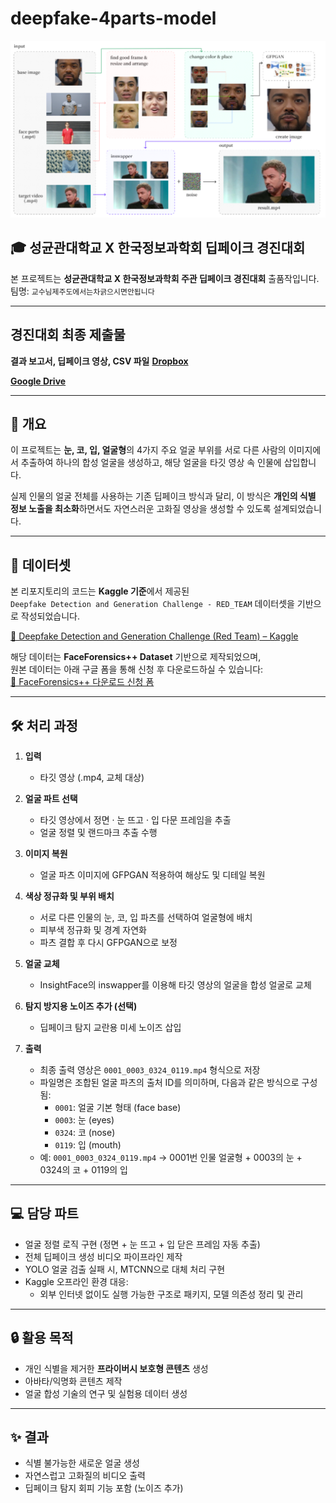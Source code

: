 # deepfake-4parts-model

![Model Logic](./assets/logic.png)

## 🎓 성균관대학교 X 한국정보과학회 딥페이크 경진대회

본 프로젝트는 **성균관대학교 X 한국정보과학회 주관 딥페이크 경진대회** 출품작입니다.  
팀명: `교수님제주도에서는차긁으시면안됩니다`

---

## 경진대회 최종 제출물
**결과 보고서, 딥페이크 영상, CSV 파일**
  [**Dropbox**](https://www.dropbox.com/scl/fo/gk62g964fwpqehil8dtr1/AC6wZi1NHsU9ZVP_tIF3ARU?rlkey=dium1k0z2k7zfa71s0vizxod4&st=d7e463ic&dl=0)


  [**Google Drive**](https://drive.google.com/drive/folders/1FtjevDcXHJSRE3p9-ccUxFjRkmXG5hD2?usp=sharing)

---

## 📌 개요

이 프로젝트는 **눈, 코, 입, 얼굴형**의 4가지 주요 얼굴 부위를 서로 다른 사람의 이미지에서 추출하여 하나의 합성 얼굴을 생성하고, 해당 얼굴을 타깃 영상 속 인물에 삽입합니다.

실제 인물의 얼굴 전체를 사용하는 기존 딥페이크 방식과 달리, 이 방식은 **개인의 식별 정보 노출을 최소화**하면서도 자연스러운 고화질 영상을 생성할 수 있도록 설계되었습니다.

---

## 📂 데이터셋

본 리포지토리의 코드는 **Kaggle 기준**에서 제공된  
`Deepfake Detection and Generation Challenge - RED_TEAM` 데이터셋을 기반으로 작성되었습니다.

[🔗 Deepfake Detection and Generation Challenge (Red Team) – Kaggle](https://www.kaggle.com/competitions/Deepfake_Detection_and_Generation_Challenge_Red_Team)

해당 데이터는 **FaceForensics++ Dataset** 기반으로 제작되었으며,  
원본 데이터는 아래 구글 폼을 통해 신청 후 다운로드하실 수 있습니다:  
[📝 FaceForensics++ 다운로드 신청 폼](https://docs.google.com/forms/d/e/1FAIpQLSdRRR3L5zAv6tQ_CKxmK4W96tAab_pfBu2EKAgQbeDVhmXagg/viewform)

---

## 🛠️ 처리 과정

1. **입력**
   - 타깃 영상 (.mp4, 교체 대상)

2. **얼굴 파트 선택**
   - 타깃 영상에서 정면 · 눈 뜨고 · 입 다문 프레임을 추출
   - 얼굴 정렬 및 랜드마크 추출 수행

3. **이미지 복원**
   - 얼굴 파츠 이미지에 GFPGAN 적용하여 해상도 및 디테일 복원

4. **색상 정규화 및 부위 배치**
   - 서로 다른 인물의 눈, 코, 입 파츠를 선택하여 얼굴형에 배치
   - 피부색 정규화 및 경계 자연화
   - 파츠 결합 후 다시 GFPGAN으로 보정

5. **얼굴 교체**
   - InsightFace의 inswapper를 이용해 타깃 영상의 얼굴을 합성 얼굴로 교체

6. **탐지 방지용 노이즈 추가 (선택)**
   - 딥페이크 탐지 교란용 미세 노이즈 삽입

7. **출력**
   - 최종 출력 영상은 `0001_0003_0324_0119.mp4` 형식으로 저장
   - 파일명은 조합된 얼굴 파츠의 출처 ID를 의미하며, 다음과 같은 방식으로 구성됨:
     - `0001`: 얼굴 기본 형태 (face base)
     - `0003`: 눈 (eyes)
     - `0324`: 코 (nose)
     - `0119`: 입 (mouth)
   - 예: `0001_0003_0324_0119.mp4` → 0001번 인물 얼굴형 + 0003의 눈 + 0324의 코 + 0119의 입

---

## 💻 담당 파트

- 얼굴 정렬 로직 구현 (정면 + 눈 뜨고 + 입 닫은 프레임 자동 추출)
- 전체 딥페이크 생성 비디오 파이프라인 제작
- YOLO 얼굴 검출 실패 시, MTCNN으로 대체 처리 구현
- Kaggle 오프라인 환경 대응:
  - 외부 인터넷 없이도 실행 가능한 구조로 패키지, 모델 의존성 정리 및 관리

---

## 🔒 활용 목적

- 개인 식별을 제거한 **프라이버시 보호형 콘텐츠** 생성
- 아바타/익명화 콘텐츠 제작
- 얼굴 합성 기술의 연구 및 실험용 데이터 생성

---

## ✨ 결과

- 식별 불가능한 새로운 얼굴 생성  
- 자연스럽고 고화질의 비디오 출력  
- 딥페이크 탐지 회피 기능 포함 (노이즈 추가)

